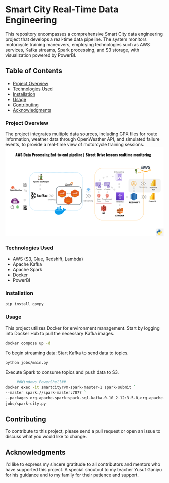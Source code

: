 # Smart City Real-Time Data Engineering

This repository encompasses a comprehensive Smart City data engineering project that develops a real-time data pipeline. The system monitors motorcycle training maneuvers, employing technologies such as AWS services, Kafka streams, Spark processing, and S3 storage, with visualization powered by PowerBI.

## Table of Contents

- [Project Overview](#project-overview)
- [Technologies Used](#technologies-used)
- [Installation](#installation)
- [Usage](#usage)
- [Contributing](#contributing)
- [Acknowledgments](#acknowledgments)

### Project Overview

The project integrates multiple data sources, including GPX files for route information, weather data through OpenWeather API, and simulated failure events, to provide a real-time view of motorcycle training sessions.
![Project_architecture.png](Assets%2FProject_architecture.png)
### Technologies Used

- AWS (S3, Glue, Redshift, Lambda)
- Apache Kafka
- Apache Spark
- Docker
- PowerBI

### Installation

```bash
pip install gpxpy
```
### Usage

This project utilizes Docker for environment management. Start by logging into Docker Hub to pull the necessary Kafka images. 
```bash
docker compose up -d
```

To begin streaming data:
Start Kafka to send data to topics.

```bash
python jobs/main.py
```
Execute Spark to consume topics and push data to S3.

```bash
     ##Windows PowerShell##
docker exec -it smartcityrvm-spark-master-1 spark-submit `
--master spark://spark-master:7077 `
--packages org.apache.spark:spark-sql-kafka-0-10_2.12:3.5.0,org.apache.hadoop:hadoop-aws:3.3.1,com.amazonaws:aws-java-sdk:1.11.469 `
jobs/spark-city.py
```

## Contributing
To contribute to this project, please send a pull request or open an issue to discuss what you would like to change.

## Acknowledgments
I'd like to express my sincere gratitude to all contributors and mentors who have supported this project. A special shoutout to my teacher Yusuf Ganiyu for his guidance and to my family for their patience and support.
